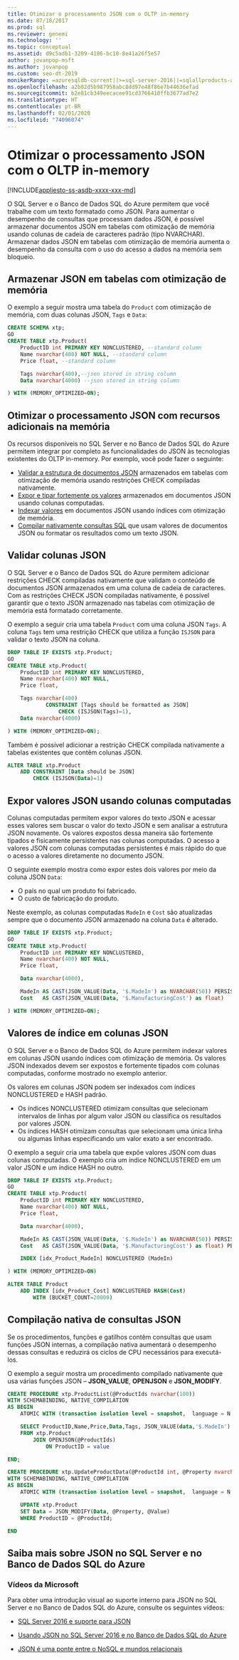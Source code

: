 ```yaml
---
title: Otimizar o processamento JSON com o OLTP in-memory
ms.date: 07/18/2017
ms.prod: sql
ms.reviewer: genemi
ms.technology: ''
ms.topic: conceptual
ms.assetid: d9c5adb1-3209-4186-bc10-8e41a26f5e57
author: jovanpop-msft
ms.author: jovanpop
ms.custom: seo-dt-2019
monikerRange: =azuresqldb-current||>=sql-server-2016||=sqlallproducts-allversions||>=sql-server-linux-2017||=azuresqldb-mi-current
ms.openlocfilehash: a2b02d5b987958abc8dd97e48f86e7b44636efad
ms.sourcegitcommit: b2e81cb349eecacee91cd3766410ffb3677ad7e2
ms.translationtype: HT
ms.contentlocale: pt-BR
ms.lasthandoff: 02/01/2020
ms.locfileid: "74096074"
---
```

# <a name="optimize-json-processing-with-in-memory-oltp"></a>Otimizar o processamento JSON com o OLTP in-memory
[!INCLUDE[appliesto-ss-asdb-xxxx-xxx-md](../../includes/appliesto-ss-asdb-xxxx-xxx-md.md)]

O SQL Server e o Banco de Dados SQL do Azure permitem que você trabalhe com um texto formatado como JSON. Para aumentar o desempenho de consultas que processam dados JSON, é possível armazenar documentos JSON em tabelas com otimização de memória usando colunas de cadeia de caracteres padrão (tipo NVARCHAR). Armazenar dados JSON em tabelas com otimização de memória aumenta o desempenho da consulta com o uso do acesso a dados na memória sem bloqueio.

## <a name="store-json-in-memory-optimized-tables"></a>Armazenar JSON em tabelas com otimização de memória
O exemplo a seguir mostra uma tabela do `Product` com otimização de memória, com duas colunas JSON, `Tags` e `Data`:

```sql
CREATE SCHEMA xtp;
GO
CREATE TABLE xtp.Product(
    ProductID int PRIMARY KEY NONCLUSTERED, --standard column
    Name nvarchar(400) NOT NULL, --standard column
    Price float, --standard column

    Tags nvarchar(400),--json stored in string column
    Data nvarchar(4000) --json stored in string column

) WITH (MEMORY_OPTIMIZED=ON);
```

## <a name="optimize-json-processing-with-additional-in-memory-features"></a>Otimizar o processamento JSON com recursos adicionais na memória
Os recursos disponíveis no SQL Server e no Banco de Dados SQL do Azure permitem integrar por completo as funcionalidades do JSON às tecnologias existentes do OLTP in-memory. Por exemplo, você pode fazer o seguinte:
 - [Validar a estrutura de documentos JSON](#validate) armazenados em tabelas com otimização de memória usando restrições CHECK compiladas nativamente.
 - [Expor e tipar fortemente os valores](#computedcol) armazenados em documentos JSON usando colunas computadas.
 - [Indexar valores](#index) em documentos JSON usando índices com otimização de memória.
 - [Compilar nativamente consultas SQL](#compile) que usam valores de documentos JSON ou formatar os resultados como um texto JSON.

## <a name="validate"></a> Validar colunas JSON
O SQL Server e o Banco de Dados SQL do Azure permitem adicionar restrições CHECK compiladas nativamente que validam o conteúdo de documentos JSON armazenados em uma coluna de cadeia de caracteres. Com as restrições CHECK JSON compiladas nativamente, é possível garantir que o texto JSON armazenado nas tabelas com otimização de memória está formatado corretamente.

O exemplo a seguir cria uma tabela `Product` com uma coluna JSON `Tags`. A coluna `Tags` tem uma restrição CHECK que utiliza a função `ISJSON` para validar o texto JSON na coluna.

```sql
DROP TABLE IF EXISTS xtp.Product;
GO
CREATE TABLE xtp.Product(
    ProductID int PRIMARY KEY NONCLUSTERED,
    Name nvarchar(400) NOT NULL,
    Price float,

    Tags nvarchar(400)
            CONSTRAINT [Tags should be formatted as JSON]
                CHECK (ISJSON(Tags)=1),
    Data nvarchar(4000)

) WITH (MEMORY_OPTIMIZED=ON);
```

Também é possível adicionar a restrição CHECK compilada nativamente a tabelas existentes que contêm colunas JSON.

```sql
ALTER TABLE xtp.Product
    ADD CONSTRAINT [Data should be JSON]
        CHECK (ISJSON(Data)=1)
```

## <a name="computedcol"></a> Expor valores JSON usando colunas computadas
Colunas computadas permitem expor valores do texto JSON e acessar esses valores sem buscar o valor do texto JSON e sem analisar a estrutura JSON novamente. Os valores expostos dessa maneira são fortemente tipados e fisicamente persistentes nas colunas computadas. O acesso a valores JSON com colunas computadas persistentes é mais rápido do que o acesso a valores diretamente no documento JSON.

O seguinte exemplo mostra como expor estes dois valores por meio da coluna JSON `Data`:
-   O país no qual um produto foi fabricado.
-   O custo de fabricação do produto.

Neste exemplo, as colunas computadas `MadeIn` e `Cost` são atualizadas sempre que o documento JSON armazenado na coluna `Data` é alterado.

```sql
DROP TABLE IF EXISTS xtp.Product;
GO
CREATE TABLE xtp.Product(
    ProductID int PRIMARY KEY NONCLUSTERED,
    Name nvarchar(400) NOT NULL,
    Price float,

    Data nvarchar(4000),

    MadeIn AS CAST(JSON_VALUE(Data, '$.MadeIn') as NVARCHAR(50)) PERSISTED,
    Cost   AS CAST(JSON_VALUE(Data, '$.ManufacturingCost') as float)

) WITH (MEMORY_OPTIMIZED=ON);
```

## <a name="index"></a> Valores de índice em colunas JSON
O SQL Server e o Banco de Dados SQL do Azure permitem indexar valores em colunas JSON usando índices com otimização de memória. Os valores JSON indexados devem ser expostos e fortemente tipados com colunas computadas, conforme mostrado no exemplo anterior.

Os valores em colunas JSON podem ser indexados com índices NONCLUSTERED e HASH padrão.
-   Os índices NONCLUSTERED otimizam consultas que selecionam intervalos de linhas por algum valor JSON ou classifica os resultados por valores JSON.
-   Os índices HASH otimizam consultas que selecionam uma única linha ou algumas linhas especificando um valor exato a ser encontrado.

O exemplo a seguir cria uma tabela que expõe valores JSON com duas colunas computadas. O exemplo cria um índice NONCLUSTERED em um valor JSON e um índice HASH no outro.

```sql
DROP TABLE IF EXISTS xtp.Product;
GO
CREATE TABLE xtp.Product(
    ProductID int PRIMARY KEY NONCLUSTERED,
    Name nvarchar(400) NOT NULL,
    Price float,

    Data nvarchar(4000),

    MadeIn AS CAST(JSON_VALUE(Data, '$.MadeIn') as NVARCHAR(50)) PERSISTED,
    Cost   AS CAST(JSON_VALUE(Data, '$.ManufacturingCost') as float) PERSISTED,

    INDEX [idx_Product_MadeIn] NONCLUSTERED (MadeIn)

) WITH (MEMORY_OPTIMIZED=ON)

ALTER TABLE Product
    ADD INDEX [idx_Product_Cost] NONCLUSTERED HASH(Cost)
        WITH (BUCKET_COUNT=20000)
```

## <a name="compile"></a> Compilação nativa de consultas JSON
Se os procedimentos, funções e gatilhos contêm consultas que usam funções JSON internas, a compilação nativa aumentará o desempenho dessas consultas e reduzirá os ciclos de CPU necessários para executá-los.

O exemplo a seguir mostra um procedimento compilado nativamente que usa várias funções JSON – **JSON_VALUE**, **OPENJSON** e **JSON_MODIFY**.

```sql
CREATE PROCEDURE xtp.ProductList(@ProductIds nvarchar(100))
WITH SCHEMABINDING, NATIVE_COMPILATION
AS BEGIN
    ATOMIC WITH (transaction isolation level = snapshot,  language = N'English')

    SELECT ProductID,Name,Price,Data,Tags, JSON_VALUE(data,'$.MadeIn') AS MadeIn
    FROM xtp.Product
        JOIN OPENJSON(@ProductIds)
            ON ProductID = value

END;

CREATE PROCEDURE xtp.UpdateProductData(@ProductId int, @Property nvarchar(100), @Value nvarchar(100))
WITH SCHEMABINDING, NATIVE_COMPILATION
AS BEGIN
    ATOMIC WITH (transaction isolation level = snapshot,  language = N'English')

    UPDATE xtp.Product
    SET Data = JSON_MODIFY(Data, @Property, @Value)
    WHERE ProductID = @ProductId;

END
```

## <a name="learn-more-about-json-in-sql-server-and-azure-sql-database"></a>Saiba mais sobre JSON no SQL Server e no Banco de Dados SQL do Azure  
  
### <a name="microsoft-videos"></a>Vídeos da Microsoft

Para obter uma introdução visual ao suporte interno para JSON no SQL Server e no Banco de Dados SQL do Azure, consulte os seguintes vídeos:

-   [SQL Server 2016 e suporte para JSON](https://channel9.msdn.com/Shows/Data-Exposed/SQL-Server-2016-and-JSON-Support)

-   [Usando JSON no SQL Server 2016 e no Banco de Dados SQL do Azure](https://channel9.msdn.com/Shows/Data-Exposed/Using-JSON-in-SQL-Server-2016-and-Azure-SQL-Database)

-   [JSON é uma ponte entre o NoSQL e mundos relacionais](https://channel9.msdn.com/events/DataDriven/SQLServer2016/JSON-as-a-bridge-betwen-NoSQL-and-relational-worlds)
